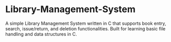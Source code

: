 # Library-Management-System
A simple Library Management System written in C that supports book entry, search, issue/return, and deletion functionalities. Built for learning basic file handling and data structures in C.
